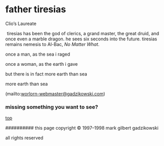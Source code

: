 

# father tiresias



Clio’s Laureate

![xparent](assets/xparent.gif)  tiresias has been the god of clerics, a grand master, the great druid, and once even a marble dragon. he sees six seconds into the future. tiresias remains nemesis to Al-Bac, *No Matter What*.





 once a man, as the sea i raged

 once a woman, as the earth i gave

 but there is in fact more earth than sea

 more earth than sea

 (mailto:worlorn-webmaster@gadzikowski.com) 


### missing something you want to see?



 [top](#top) 


########## this page copyright © 1997–1998 mark gilbert gadzikowski

all rights reserved